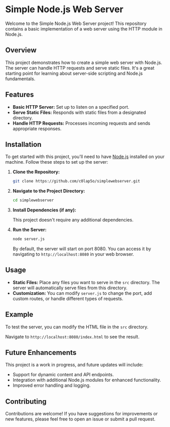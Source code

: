 # Simple Node.js Web Server

Welcome to the Simple Node.js Web Server project! This repository contains a basic implementation of a web server using the HTTP module in Node.js.

## Overview

This project demonstrates how to create a simple web server with Node.js. The server can handle HTTP requests and serve static files. It's a great starting point for learning about server-side scripting and Node.js fundamentals.

## Features

- **Basic HTTP Server:** Set up to listen on a specified port.
- **Serve Static Files:** Responds with static files from a designated directory.
- **Handle HTTP Requests:** Processes incoming requests and sends appropriate responses.

## Installation

To get started with this project, you'll need to have [Node.js](https://nodejs.org/) installed on your machine. Follow these steps to set up the server:

1. **Clone the Repository:**

   ```bash
   git clone https://github.com/c0lap5o/simplewebserver.git
   ```

2. **Navigate to the Project Directory:**

   ```bash
   cd simplewebserver
   ```

3. **Install Dependencies (if any):**

   This project doesn't require any additional dependencies. 

4. **Run the Server:**

   ```bash
   node server.js
   ```

   By default, the server will start on port 8080. You can access it by navigating to `http://localhost:8080` in your web browser.

## Usage

- **Static Files:** Place any files you want to serve in the `src` directory. The server will automatically serve files from this directory.
- **Customization:** You can modify `server.js` to change the port, add custom routes, or handle different types of requests.

## Example

To test the server, you can modify the HTML file in the `src` directory.

Navigate to `http://localhost:8080/index.html` to see the result.

## Future Enhancements

This project is a work in progress, and future updates will include:

- Support for dynamic content and API endpoints.
- Integration with additional Node.js modules for enhanced functionality.
- Improved error handling and logging.

## Contributing

Contributions are welcome! If you have suggestions for improvements or new features, please feel free to open an issue or submit a pull request.
